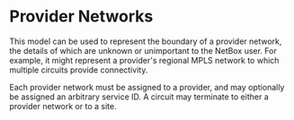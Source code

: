 # Provider Networks

This model can be used to represent the boundary of a provider network, the details of which are unknown or unimportant to the NetBox user. For example, it might represent a provider's regional MPLS network to which multiple circuits provide connectivity.

Each provider network must be assigned to a provider, and may optionally be assigned an arbitrary service ID. A circuit may terminate to either a provider network or to a site.
